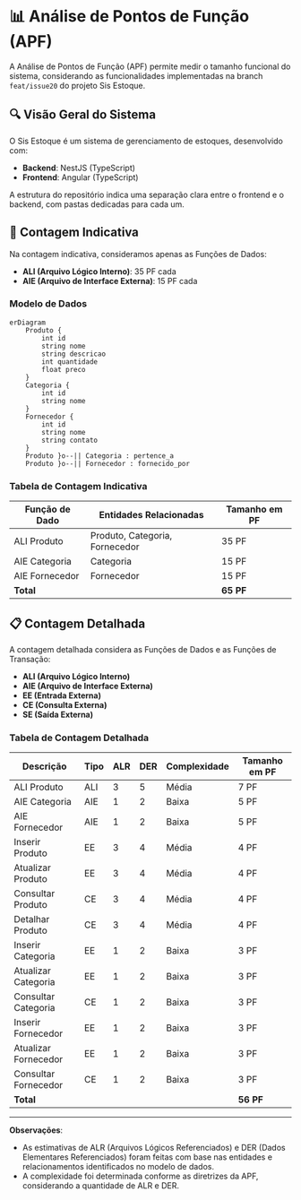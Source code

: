 # 📊 Análise de Pontos de Função (APF)

A Análise de Pontos de Função (APF) permite medir o tamanho funcional do sistema, considerando as funcionalidades implementadas na branch `feat/issue20` do projeto Sis Estoque.

## 🔍 Visão Geral do Sistema

O Sis Estoque é um sistema de gerenciamento de estoques, desenvolvido com:

- **Backend**: NestJS (TypeScript)
- **Frontend**: Angular (TypeScript)

A estrutura do repositório indica uma separação clara entre o frontend e o backend, com pastas dedicadas para cada um.

## 📁 Contagem Indicativa

Na contagem indicativa, consideramos apenas as Funções de Dados:

- **ALI (Arquivo Lógico Interno)**: 35 PF cada
- **AIE (Arquivo de Interface Externa)**: 15 PF cada

### Modelo de Dados

```mermaid
erDiagram
    Produto {
        int id
        string nome
        string descricao
        int quantidade
        float preco
    }
    Categoria {
        int id
        string nome
    }
    Fornecedor {
        int id
        string nome
        string contato
    }
    Produto }o--|| Categoria : pertence_a
    Produto }o--|| Fornecedor : fornecido_por
```

### Tabela de Contagem Indicativa

| Função de Dado  | Entidades Relacionadas       | Tamanho em PF |
|-----------------|------------------------------|---------------|
| ALI Produto     | Produto, Categoria, Fornecedor | 35 PF        |
| AIE Categoria   | Categoria                    | 15 PF         |
| AIE Fornecedor  | Fornecedor                   | 15 PF         |
| **Total**       |                              | **65 PF**     |

## 📋 Contagem Detalhada

A contagem detalhada considera as Funções de Dados e as Funções de Transação:

- **ALI (Arquivo Lógico Interno)**
- **AIE (Arquivo de Interface Externa)**
- **EE (Entrada Externa)**
- **CE (Consulta Externa)**
- **SE (Saída Externa)**

### Tabela de Contagem Detalhada

| Descrição            | Tipo | ALR | DER | Complexidade | Tamanho em PF |
|----------------------|------|-----|-----|--------------|---------------|
| ALI Produto          | ALI  | 3   | 5   | Média        | 7 PF          |
| AIE Categoria        | AIE  | 1   | 2   | Baixa        | 5 PF          |
| AIE Fornecedor       | AIE  | 1   | 2   | Baixa        | 5 PF          |
| Inserir Produto      | EE   | 3   | 4   | Média        | 4 PF          |
| Atualizar Produto    | EE   | 3   | 4   | Média        | 4 PF          |
| Consultar Produto    | CE   | 3   | 4   | Média        | 4 PF          |
| Detalhar Produto     | CE   | 3   | 4   | Média        | 4 PF          |
| Inserir Categoria    | EE   | 1   | 2   | Baixa        | 3 PF          |
| Atualizar Categoria  | EE   | 1   | 2   | Baixa        | 3 PF          |
| Consultar Categoria  | CE   | 1   | 2   | Baixa        | 3 PF          |
| Inserir Fornecedor   | EE   | 1   | 2   | Baixa        | 3 PF          |
| Atualizar Fornecedor | EE   | 1   | 2   | Baixa        | 3 PF          |
| Consultar Fornecedor | CE   | 1   | 2   | Baixa        | 3 PF          |
| **Total**            |      |     |     |              | **56 PF**     |

---

**Observações**:

- As estimativas de ALR (Arquivos Lógicos Referenciados) e DER (Dados Elementares Referenciados) foram feitas com base nas entidades e relacionamentos identificados no modelo de dados.
- A complexidade foi determinada conforme as diretrizes da APF, considerando a quantidade de ALR e DER.